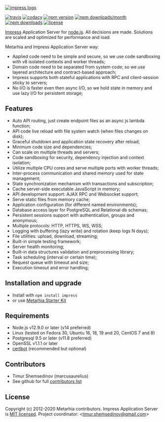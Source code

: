 [![impress logo](http://habrastorage.org/files/d67/1b3/be5/d671b3be591d47a9bd10fe857e9d5319.png)](https://github.com/metarhia/impress)

[![travis](https://travis-ci.org/metarhia/impress.svg?branch=master)](https://travis-ci.org/metarhia/impress)
[![codacy](https://api.codacy.com/project/badge/Grade/6fb7b607a9cb445984aebbc08fdeb13c)](https://www.codacy.com/app/metarhia/impress)
[![npm version](https://img.shields.io/npm/v/impress.svg?style=flat)](https://www.npmjs.com/package/impress)
[![npm downloads/month](https://img.shields.io/npm/dm/impress.svg)](https://www.npmjs.com/package/impress)
[![npm downloads](https://img.shields.io/npm/dt/impress.svg)](https://www.npmjs.com/package/impress)
[![license](https://img.shields.io/badge/license-MIT-blue.svg)](https://github.com/metarhia/web-locks/blob/master/LICENSE)

[Impress](https://github.com/metarhia/impress) Application Server for
[node.js](http://nodejs.org). All decisions are made. Solutions are scaled and
optimized for performance and load.

Metarhia and Impress Application Server way:
- Applied code need to be simple and secure, so we use code sandboxing with v8
isolated contexts and worker threads;
- Domain code need to be separated from system code; so we use layered
architecture and contract-based approach;
- Impress supports both stateful applications with RPC and client-session
sticky to servers;
- No I/O is faster even then async I/O, so we hold state in memory and use
lazy I/O for persistent storage;

## Features

- Auto API routing, just create endpoint files as an async js lambda function;
- API code live reload with file system watch (when files changes on disk);
- Graceful shutdown and application state recovery after reload;
- Minimum code size and dependencies;
- Can scale on multiple threads and servers;
- Code sandboxing for security, dependency injection and context isolation;
- Utilize multiple CPU cores and serve multiple ports with worker threads;
- Inter-process communication and shared memory used for state management;
- State synchronization mechanism with transactions and subscription;
- Cache server-side executable JavaScript in memory;
- API development support: AJAX RPC and Websocket support;
- Serve static files from memory cache;
- Application configuration (for different named environments);
- Database access layer for PostgreSQL and Relational db schemas;
- Persistent sessions support with authentication, groups and anonymous;
- Multiple protocols: HTTP, HTTPS, WS, WSS;
- Logging with buffering (lazy write) and rotation (keep logs N days);
- File utilities: upload, download, streaming;
- Built-in simple testing framework;
- Server health monitoring;
- Built-in data structures validation and preprocessing library;
- Task scheduling (interval or certain time);
- Request queue with timeout and size;
- Execution timeout and error handling;

## Installation and upgrade

- Install with `npm install impress`
- or use [Metarhia Starter Kit](https://github.com/metarhia/StarterKit)

## Requirements

- Node.js v12.9.0 or later (v14 preferred)
- Linux (tested on Fedora 30, Ubuntu 16, 18, 19 and 20, CentOS 7 and 8)
- Postgresql 9.5 or later (v11.8 preferred)
- OpenSSL v1.1.1 or later
- [certbot](https://github.com/certbot/certbot) (recommended but optional)

## Contributors

- Timur Shemsedinov (marcusaurelius)
- See github for full [contributors list](https://github.com/metarhia/impress/graphs/contributors)

## License

Copyright (c) 2012-2020 Metarhia contributors.
Impress Application Server is [MIT licensed](./LICENSE).
Project coordinator: &lt;timur.shemsedinov@gmail.com&gt;
